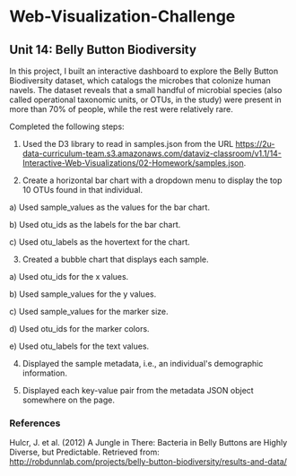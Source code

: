# Web-Visualization-Challenge
 
## Unit 14: Belly Button Biodiversity

In this project, I built an interactive dashboard to explore the Belly Button Biodiversity dataset, which catalogs the microbes that colonize human navels.
The dataset reveals that a small handful of microbial species (also called operational taxonomic units, or OTUs, in the study) were present in more than 70% of people, while the rest were relatively rare.

Completed the following steps:

 1) Used the D3 library to read in samples.json from the URL https://2u-data-curriculum-team.s3.amazonaws.com/dataviz-classroom/v1.1/14-Interactive-Web-Visualizations/02-Homework/samples.json.

 2) Create a horizontal bar chart with a dropdown menu to display the top 10 OTUs found in that individual.

  a) Used sample_values as the values for the bar chart.

  b) Used otu_ids as the labels for the bar chart.

  c) Used otu_labels as the hovertext for the chart.


 3) Created a bubble chart that displays each sample.

  a) Used otu_ids for the x values.


  b) Used sample_values for the y values.


  c) Used sample_values for the marker size.


  d) Used otu_ids for the marker colors.


  e) Used otu_labels for the text values.


 4) Displayed the sample metadata, i.e., an individual's demographic information.

 5) Displayed each key-value pair from the metadata JSON object somewhere on the page.
 
### References
Hulcr, J. et al. (2012) A Jungle in There: Bacteria in Belly Buttons are Highly Diverse, but Predictable. Retrieved from: http://robdunnlab.com/projects/belly-button-biodiversity/results-and-data/
